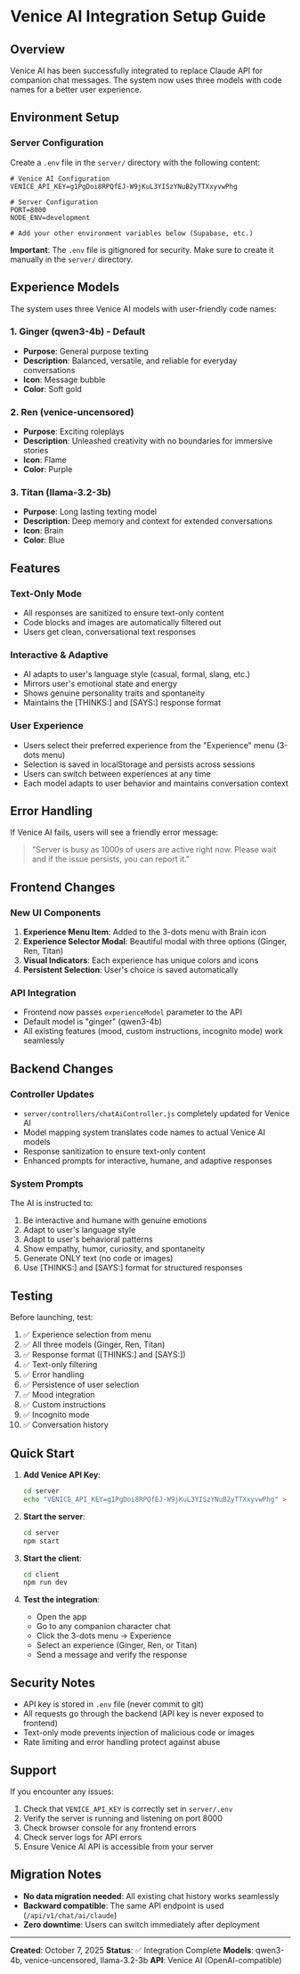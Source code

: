 # Venice AI Integration Setup Guide

## Overview
Venice AI has been successfully integrated to replace Claude API for companion chat messages. The system now uses three models with code names for a better user experience.

## Environment Setup

### Server Configuration
Create a `.env` file in the `server/` directory with the following content:

```env
# Venice AI Configuration
VENICE_API_KEY=g1PgDoi8RPQfEJ-W9jKuL3YISzYNuB2yTTXxyvwPhg

# Server Configuration
PORT=8000
NODE_ENV=development

# Add your other environment variables below (Supabase, etc.)
```

**Important**: The `.env` file is gitignored for security. Make sure to create it manually in the `server/` directory.

## Experience Models

The system uses three Venice AI models with user-friendly code names:

### 1. **Ginger** (qwen3-4b) - Default
- **Purpose**: General purpose texting
- **Description**: Balanced, versatile, and reliable for everyday conversations
- **Icon**: Message bubble
- **Color**: Soft gold

### 2. **Ren** (venice-uncensored)
- **Purpose**: Exciting roleplays
- **Description**: Unleashed creativity with no boundaries for immersive stories
- **Icon**: Flame
- **Color**: Purple

### 3. **Titan** (llama-3.2-3b)
- **Purpose**: Long lasting texting model
- **Description**: Deep memory and context for extended conversations
- **Icon**: Brain
- **Color**: Blue

## Features

### Text-Only Mode
- All responses are sanitized to ensure text-only content
- Code blocks and images are automatically filtered out
- Users get clean, conversational text responses

### Interactive & Adaptive
- AI adapts to user's language style (casual, formal, slang, etc.)
- Mirrors user's emotional state and energy
- Shows genuine personality traits and spontaneity
- Maintains the [THINKS:] and [SAYS:] response format

### User Experience
- Users select their preferred experience from the "Experience" menu (3-dots menu)
- Selection is saved in localStorage and persists across sessions
- Users can switch between experiences at any time
- Each model adapts to user behavior and maintains conversation context

## Error Handling

If Venice AI fails, users will see a friendly error message:
> "Server is busy as 1000s of users are active right now. Please wait and if the issue persists, you can report it."

## Frontend Changes

### New UI Components
1. **Experience Menu Item**: Added to the 3-dots menu with Brain icon
2. **Experience Selector Modal**: Beautiful modal with three options (Ginger, Ren, Titan)
3. **Visual Indicators**: Each experience has unique colors and icons
4. **Persistent Selection**: User's choice is saved automatically

### API Integration
- Frontend now passes `experienceModel` parameter to the API
- Default model is "ginger" (qwen3-4b)
- All existing features (mood, custom instructions, incognito mode) work seamlessly

## Backend Changes

### Controller Updates
- `server/controllers/chatAiController.js` completely updated for Venice AI
- Model mapping system translates code names to actual Venice AI models
- Response sanitization to ensure text-only content
- Enhanced prompts for interactive, humane, and adaptive responses

### System Prompts
The AI is instructed to:
1. Be interactive and humane with genuine emotions
2. Adapt to user's language style
3. Adapt to user's behavioral patterns
4. Show empathy, humor, curiosity, and spontaneity
5. Generate ONLY text (no code or images)
6. Use [THINKS:] and [SAYS:] format for structured responses

## Testing

Before launching, test:
1. ✅ Experience selection from menu
2. ✅ All three models (Ginger, Ren, Titan)
3. ✅ Response format ([THINKS:] and [SAYS:])
4. ✅ Text-only filtering
5. ✅ Error handling
6. ✅ Persistence of user selection
7. ✅ Mood integration
8. ✅ Custom instructions
9. ✅ Incognito mode
10. ✅ Conversation history

## Quick Start

1. **Add Venice API Key**:
   ```bash
   cd server
   echo "VENICE_API_KEY=g1PgDoi8RPQfEJ-W9jKuL3YISzYNuB2yTTXxyvwPhg" > .env
   ```

2. **Start the server**:
   ```bash
   cd server
   npm start
   ```

3. **Start the client**:
   ```bash
   cd client
   npm run dev
   ```

4. **Test the integration**:
   - Open the app
   - Go to any companion character chat
   - Click the 3-dots menu → Experience
   - Select an experience (Ginger, Ren, or Titan)
   - Send a message and verify the response

## Security Notes

- API key is stored in `.env` file (never commit to git)
- All requests go through the backend (API key is never exposed to frontend)
- Text-only mode prevents injection of malicious code or images
- Rate limiting and error handling protect against abuse

## Support

If you encounter any issues:
1. Check that `VENICE_API_KEY` is correctly set in `server/.env`
2. Verify the server is running and listening on port 8000
3. Check browser console for any frontend errors
4. Check server logs for API errors
5. Ensure Venice AI API is accessible from your server

## Migration Notes

- **No data migration needed**: All existing chat history works seamlessly
- **Backward compatible**: The same API endpoint is used (`/api/v1/chat/ai/claude`)
- **Zero downtime**: Users can switch immediately after deployment

---

**Created**: October 7, 2025
**Status**: ✅ Integration Complete
**Models**: qwen3-4b, venice-uncensored, llama-3.2-3b
**API**: Venice AI (OpenAI-compatible)


